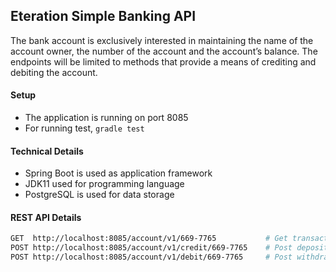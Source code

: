 ## Eteration Simple Banking API 


The bank account is exclusively interested in maintaining the name of the account owner, the number of the account and the account’s balance. 
The endpoints will be limited to methods that provide a means of crediting and debiting the account.


#### Setup

- The application is running on port 8085
- For running test, `gradle test`

#### Technical Details

- Spring Boot is used as application framework
- JDK11 used for programming language
- PostgreSQL is used for data storage

#### REST API Details


```sh 
GET  http://localhost:8085/account/v1/669-7765           # Get transactions of account
POST http://localhost:8085/account/v1/credit/669-7765    # Post deposit transaction to account
POST http://localhost:8085/account/v1/debit/669-7765     # Post withdraw transaction to account

```
